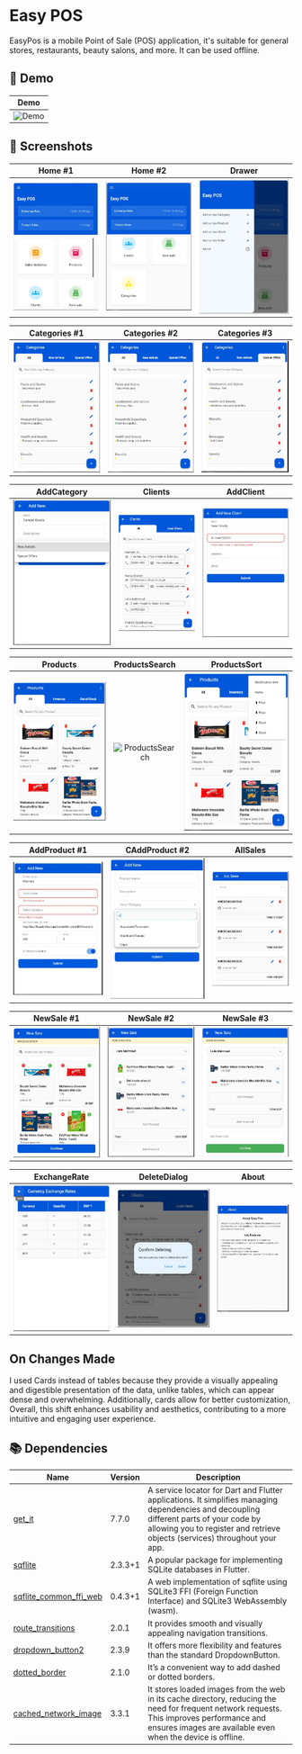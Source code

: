 # Easy POS
EasyPos is a mobile Point of Sale (POS) application, it's suitable for general stores, restaurants, beauty salons, and more. It can be used offline.

## 📸 Demo

<!-- Table -->

|      Demo       |
| :---------------: | 
| ![Demo][demo] |


## 📸 Screenshots

<!-- Variables -->
[demo]: assets/screenshots/demo.GIF 'Demo'

[home1]: assets/screenshots/home1.JPG 'Home #1'
[home2]: assets/screenshots/home2.JPG 'Home #2'
[drawer]: assets/screenshots/drawer.JPG 'Drawer'
[categories1]: assets/screenshots/categories1.JPG 'Categories #1'
[categories2]: assets/screenshots/categories2.JPG 'Categories #2'
[categories3]: assets/screenshots/categories3.JPG 'Categories #3'
[addcategory]: assets/screenshots/addcategory.JPG 'AddCategory'
[clients]: assets/screenshots/clients.JPG 'Clients'
[addclient]: assets/screenshots/addclient.JPG 'AddClient'
[products]: assets/screenshots/products.JPG 'Products'
[productssearch]: assets/screenshots/productssearch.JPG 'ProductsSearch'
[productssort]: assets/screenshots/productssort.JPG 'ProductsSort'
[addproduct1]: assets/screenshots/addproduct1.JPG 'AddProduct #1'
[addproduct2]: assets/screenshots/addproduct2.JPG 'AddProduct #2'
[allsales]: assets/screenshots/allsales.JPG 'AllSales'
[newsale1]: assets/screenshots/newsale1.JPG 'NewSale #1'
[newsale2]: assets/screenshots/newsale2.JPG 'NewSale #2'
[newsale3]: assets/screenshots/newsale3.JPG 'NewSale #3'
[exchangerate]: assets/screenshots/exchangerate.JPG 'ExchangeRate'
[deletedialog]: assets/screenshots/deletedialog.JPG 'DeleteDialog'
[about]: assets/screenshots/about.JPG 'About'


<!-- Table -->

|      Home #1       |      Home #2      |      Drawer      |
| :---------------: | :-------------: | :---------------: |
| ![Home #1][home1] | ![Home #2][home2] | ![Drawer][drawer] |

|        Categories #1        |       Categories #2       |      Categories #3       |
| :---------------------: | :-----------------: | :---------------: |
| ![Categories #1][categories1] | ![Categories #2][categories1] | ![Categories #3][categories3] |

|      AddCategory       |      Clients       |      AddClient       |
| :---------------: | :---------------: | :---------------: |
| ![AddCategory][addcategory] | ![Clients][clients] | ![AddClient][addclient] |

|        Products        |       ProductsSearch       |      ProductsSort      |
| :---------------------: | :-----------------: | :---------------: |
| ![Products][products] | ![ProductsSearch][productssearch] | ![ProductsSort][productssort] |

|      AddProduct #1       |      CAddProduct #2       |      AllSales       |
| :---------------: | :---------------: | :---------------: |
| ![AddProduct #1][addproduct1] | ![AddProduct #2][addproduct2] | ![AllSales][allsales] |

|        NewSale #1        |       NewSale #2       |      NewSale #3      |
| :---------------------: | :-----------------: | :---------------: |
| ![NewSale #1][newsale1] | ![NewSale #2][newsale2] | ![NewSale #3][newsale3] |

|      ExchangeRate       |      DeleteDialog       |      About       |
| :---------------: | :---------------: | :---------------: |
| ![ExchangeRate][exchangerate] | ![DeleteDialog][deletedialog] | ![About][about] |


## On Changes Made
I used Cards instead of tables because they provide a visually appealing and digestible presentation of the data, unlike tables, which can appear dense and overwhelming. Additionally, cards allow for better customization, Overall, this shift enhances usability and aesthetics, contributing to a more intuitive and engaging user experience.

## 📚 Dependencies

| Name                                                                                  | Version       | Description                                                                                                                                                              |
| ------------------------------------------------------------------------------------- | ------------- | ------------------------------------------------------------------------------------------------------------------------------------------------------------------------ |
| [get_it](https://pub.dev/packages/get_it)                                             | 7.7.0         | A service locator for Dart and Flutter applications. It simplifies managing dependencies and decoupling different parts of your code by allowing you to register and retrieve objects (services) throughout your app. |
| [sqflite](https://pub.dev/packages/sqflite)                                                 | 2.3.3+1        |  A popular package for implementing SQLite databases in Flutter.                                                                                                                        |
| [sqflite_common_ffi_web](https://pub.dev/packages/sqflite_common_ffi)                                 | 0.4.3+1         | A web implementation of sqflite using SQLite3 FFI (Foreign Function Interface) and SQLite3 WebAssembly (wasm).                                                                                                                                |
| [route_transitions](https://pub.dev/packages/route_transitions)                                     | 2.0.1        | It provides smooth and visually appealing navigation transitions.                                                                                                                                 |
| [dropdown_button2](https://pub.dev/packages/dropdown_button2)               | 2.3.9 | It offers more flexibility and features than the standard DropdownButton.                                                                                              |
| [dotted_border](https://pub.dev/packages/dotted_border)                                             | 2.1.0       |  It’s a convenient way to add dashed or dotted borders.                                         |
| [cached_network_image](https://pub.dev/packages/cached_network_image)                                           | 3.3.1         | It stores loaded images from the web in its cache directory, reducing the need for frequent network requests. This improves performance and ensures images are available even when the device is offline.                                                                                                                           |
